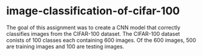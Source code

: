 # image-classification-of-cifar-100

The goal of this assignment was to create a CNN model that correctly classifies images from the CIFAR-100 dataset. The CIFAR-100 dataset conists of 100 classes each containing 600 images. Of the 600 images, 500 are training images and 100 are testing images. 
